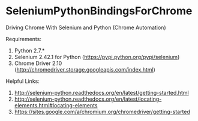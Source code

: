 SeleniumPythonBindingsForChrome
===============================

Driving Chrome With Selenium and Python (Chrome Automation)

Requirements:

  1. Python 2.7.*
  2. Selenium 2.42.1 for Python (https://pypi.python.org/pypi/selenium)
  3. Chrome Driver 2.10 (http://chromedriver.storage.googleapis.com/index.html)

Helpful Links:

  1. http://selenium-python.readthedocs.org/en/latest/getting-started.html
  2. http://selenium-python.readthedocs.org/en/latest/locating-elements.html#locating-elements
  3. https://sites.google.com/a/chromium.org/chromedriver/getting-started
  
